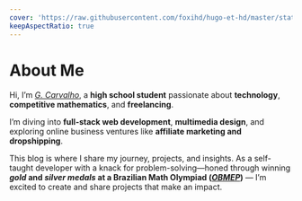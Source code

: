 ```yaml
---
cover: 'https://raw.githubusercontent.com/foxihd/hugo-et-hd/master/static/svg/flowlines/22.svg'
keepAspectRatio: true
---
```


# About Me
Hi, I’m [_G. Carvalho_](https://www.linkedin.com/in/gustavo-carvalho-54b43a363/), a **high school student** passionate about **technology**, **competitive mathematics**, and **freelancing**.

I’m diving into **full-stack web development**, **multimedia design**, and exploring online business ventures like **affiliate marketing and dropshipping**.

This blog is where I share my journey, projects, and insights. As a self-taught developer with a knack for problem-solving—honed through winning **_gold_ and _silver medals_ at a Brazilian Math Olympiad ([_OBMEP_](http://obmep.org.br/estudos.htm))** — I’m excited to create and share projects that make an impact.

